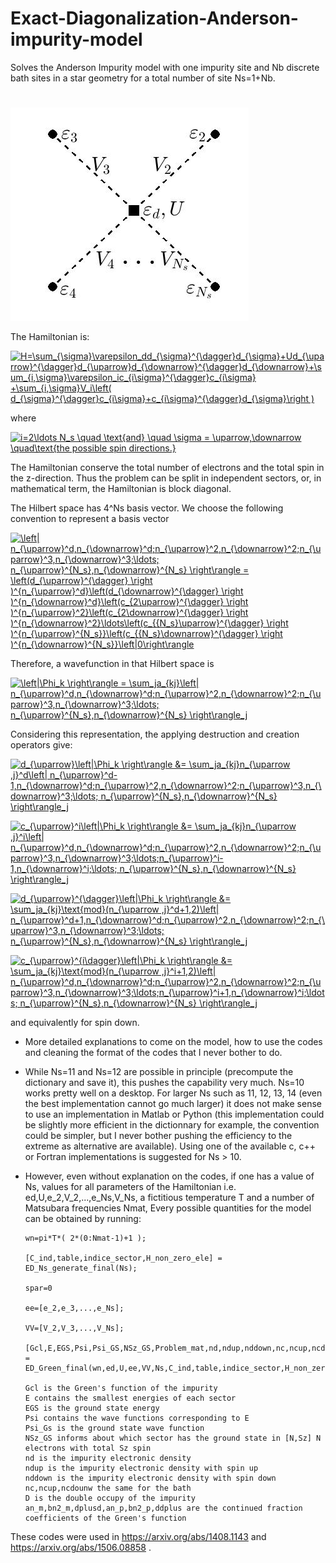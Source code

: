 # Exact-Diagonalization-Anderson-impurity-model

Solves the Anderson Impurity model with one impurity site and Nb discrete bath sites in a star geometry for a total number of site Ns=1+Nb.

# <a href="https://github.com/L-F-A/img/blob/master/StarGeometry.jpg" /></a>

![My image](https://github.com/L-F-A/img/blob/master/StarGeometry.jpg)

The Hamiltonian is:

<a href="https://www.codecogs.com/eqnedit.php?latex=H=\sum_{\sigma}\varepsilon_dd_{\sigma}^{\dagger}d_{\sigma}&plus;Ud_{\uparrow}^{\dagger}d_{\uparrow}d_{\downarrow}^{\dagger}d_{\downarrow}&plus;\sum_{i,\sigma}\varepsilon_ic_{i\sigma}^{\dagger}c_{i\sigma}&space;&plus;\sum_{i,\sigma}V_i\left(&space;d_{\sigma}^{\dagger}c_{i\sigma}&plus;c_{i\sigma}^{\dagger}d_{\sigma}\right&space;)" target="_blank"><img src="https://latex.codecogs.com/gif.latex?H=\sum_{\sigma}\varepsilon_dd_{\sigma}^{\dagger}d_{\sigma}&plus;Ud_{\uparrow}^{\dagger}d_{\uparrow}d_{\downarrow}^{\dagger}d_{\downarrow}&plus;\sum_{i,\sigma}\varepsilon_ic_{i\sigma}^{\dagger}c_{i\sigma}&space;&plus;\sum_{i,\sigma}V_i\left(&space;d_{\sigma}^{\dagger}c_{i\sigma}&plus;c_{i\sigma}^{\dagger}d_{\sigma}\right&space;)" title="H=\sum_{\sigma}\varepsilon_dd_{\sigma}^{\dagger}d_{\sigma}+Ud_{\uparrow}^{\dagger}d_{\uparrow}d_{\downarrow}^{\dagger}d_{\downarrow}+\sum_{i,\sigma}\varepsilon_ic_{i\sigma}^{\dagger}c_{i\sigma} +\sum_{i,\sigma}V_i\left( d_{\sigma}^{\dagger}c_{i\sigma}+c_{i\sigma}^{\dagger}d_{\sigma}\right )" /></a>

where 

<a href="https://www.codecogs.com/eqnedit.php?latex=i=2\ldots&space;N_s&space;\quad&space;\text{and}&space;\quad&space;\sigma&space;=&space;\uparrow,\downarrow&space;\quad\text{the&space;possible&space;spin&space;directions.}" target="_blank"><img src="https://latex.codecogs.com/gif.latex?i=2\ldots&space;N_s&space;\quad&space;\text{and}&space;\quad&space;\sigma&space;=&space;\uparrow,\downarrow&space;\quad\text{the&space;possible&space;spin&space;directions.}" title="i=2\ldots N_s \quad \text{and} \quad \sigma = \uparrow,\downarrow \quad\text{the possible spin directions.}" /></a>

The Hamiltonian conserve the total number of electrons and the total spin in the z-direction. Thus the problem can be split in independent sectors, or, in mathematical term, the Hamiltonian is block diagonal.

The Hilbert space has 4^Ns basis vector. We choose the following convention to represent a basis vector

<a href="https://www.codecogs.com/eqnedit.php?latex=\left|&space;n_{\uparrow}^d,n_{\downarrow}^d;n_{\uparrow}^2,n_{\downarrow}^2;n_{\uparrow}^3,n_{\downarrow}^3;\ldots;&space;n_{\uparrow}^{N_s},n_{\downarrow}^{N_s}&space;\right\rangle&space;=&space;\left(d_{\uparrow}^{\dagger}&space;\right&space;)^{n_{\uparrow}^d}\left(d_{\downarrow}^{\dagger}&space;\right&space;)^{n_{\downarrow}^d}\left(c_{2\uparrow}^{\dagger}&space;\right&space;)^{n_{\uparrow}^2}\left(c_{2\downarrow}^{\dagger}&space;\right&space;)^{n_{\downarrow}^2}\ldots\left(c_{{N_s}\uparrow}^{\dagger}&space;\right&space;)^{n_{\uparrow}^{N_s}}\left(c_{{N_s}\downarrow}^{\dagger}&space;\right&space;)^{n_{\downarrow}^{N_s}}\left|0\right\rangle" target="_blank"><img src="https://latex.codecogs.com/gif.latex?\left|&space;n_{\uparrow}^d,n_{\downarrow}^d;n_{\uparrow}^2,n_{\downarrow}^2;n_{\uparrow}^3,n_{\downarrow}^3;\ldots;&space;n_{\uparrow}^{N_s},n_{\downarrow}^{N_s}&space;\right\rangle&space;=&space;\left(d_{\uparrow}^{\dagger}&space;\right&space;)^{n_{\uparrow}^d}\left(d_{\downarrow}^{\dagger}&space;\right&space;)^{n_{\downarrow}^d}\left(c_{2\uparrow}^{\dagger}&space;\right&space;)^{n_{\uparrow}^2}\left(c_{2\downarrow}^{\dagger}&space;\right&space;)^{n_{\downarrow}^2}\ldots\left(c_{{N_s}\uparrow}^{\dagger}&space;\right&space;)^{n_{\uparrow}^{N_s}}\left(c_{{N_s}\downarrow}^{\dagger}&space;\right&space;)^{n_{\downarrow}^{N_s}}\left|0\right\rangle" title="\left| n_{\uparrow}^d,n_{\downarrow}^d;n_{\uparrow}^2,n_{\downarrow}^2;n_{\uparrow}^3,n_{\downarrow}^3;\ldots; n_{\uparrow}^{N_s},n_{\downarrow}^{N_s} \right\rangle = \left(d_{\uparrow}^{\dagger} \right )^{n_{\uparrow}^d}\left(d_{\downarrow}^{\dagger} \right )^{n_{\downarrow}^d}\left(c_{2\uparrow}^{\dagger} \right )^{n_{\uparrow}^2}\left(c_{2\downarrow}^{\dagger} \right )^{n_{\downarrow}^2}\ldots\left(c_{{N_s}\uparrow}^{\dagger} \right )^{n_{\uparrow}^{N_s}}\left(c_{{N_s}\downarrow}^{\dagger} \right )^{n_{\downarrow}^{N_s}}\left|0\right\rangle" /></a>

Therefore, a wavefunction in that Hilbert space is

<a href="https://www.codecogs.com/eqnedit.php?latex=\left|\Phi_k&space;\right\rangle&space;=&space;\sum_ja_{kj}\left|&space;n_{\uparrow}^d,n_{\downarrow}^d;n_{\uparrow}^2,n_{\downarrow}^2;n_{\uparrow}^3,n_{\downarrow}^3;\ldots;&space;n_{\uparrow}^{N_s},n_{\downarrow}^{N_s}&space;\right\rangle_j" target="_blank"><img src="https://latex.codecogs.com/gif.latex?\left|\Phi_k&space;\right\rangle&space;=&space;\sum_ja_{kj}\left|&space;n_{\uparrow}^d,n_{\downarrow}^d;n_{\uparrow}^2,n_{\downarrow}^2;n_{\uparrow}^3,n_{\downarrow}^3;\ldots;&space;n_{\uparrow}^{N_s},n_{\downarrow}^{N_s}&space;\right\rangle_j" title="\left|\Phi_k \right\rangle = \sum_ja_{kj}\left| n_{\uparrow}^d,n_{\downarrow}^d;n_{\uparrow}^2,n_{\downarrow}^2;n_{\uparrow}^3,n_{\downarrow}^3;\ldots; n_{\uparrow}^{N_s},n_{\downarrow}^{N_s} \right\rangle_j" /></a>

Considering this representation, the applying destruction and creation operators give:

<a href="https://www.codecogs.com/eqnedit.php?latex=d_{\uparrow}\left|\Phi_k&space;\right\rangle&space;&=&space;\sum_ja_{kj}n_{\uparrow&space;,j}^d\left|&space;n_{\uparrow}^d-1,n_{\downarrow}^d;n_{\uparrow}^2,n_{\downarrow}^2;n_{\uparrow}^3,n_{\downarrow}^3;\ldots;&space;n_{\uparrow}^{N_s},n_{\downarrow}^{N_s}&space;\right\rangle_j" target="_blank"><img src="https://latex.codecogs.com/gif.latex?d_{\uparrow}\left|\Phi_k&space;\right\rangle&space;&=&space;\sum_ja_{kj}n_{\uparrow&space;,j}^d\left|&space;n_{\uparrow}^d-1,n_{\downarrow}^d;n_{\uparrow}^2,n_{\downarrow}^2;n_{\uparrow}^3,n_{\downarrow}^3;\ldots;&space;n_{\uparrow}^{N_s},n_{\downarrow}^{N_s}&space;\right\rangle_j" title="d_{\uparrow}\left|\Phi_k \right\rangle &= \sum_ja_{kj}n_{\uparrow ,j}^d\left| n_{\uparrow}^d-1,n_{\downarrow}^d;n_{\uparrow}^2,n_{\downarrow}^2;n_{\uparrow}^3,n_{\downarrow}^3;\ldots; n_{\uparrow}^{N_s},n_{\downarrow}^{N_s} \right\rangle_j" /></a>

<a href="https://www.codecogs.com/eqnedit.php?latex=c_{\uparrow}^i\left|\Phi_k&space;\right\rangle&space;&=&space;\sum_ja_{kj}n_{\uparrow&space;,j}^i\left|&space;n_{\uparrow}^d,n_{\downarrow}^d;n_{\uparrow}^2,n_{\downarrow}^2;n_{\uparrow}^3,n_{\downarrow}^3;\ldots;n_{\uparrow}^i-1,n_{\downarrow}^i;\ldots;&space;n_{\uparrow}^{N_s},n_{\downarrow}^{N_s}&space;\right\rangle_j" target="_blank"><img src="https://latex.codecogs.com/gif.latex?c_{\uparrow}^i\left|\Phi_k&space;\right\rangle&space;&=&space;\sum_ja_{kj}n_{\uparrow&space;,j}^i\left|&space;n_{\uparrow}^d,n_{\downarrow}^d;n_{\uparrow}^2,n_{\downarrow}^2;n_{\uparrow}^3,n_{\downarrow}^3;\ldots;n_{\uparrow}^i-1,n_{\downarrow}^i;\ldots;&space;n_{\uparrow}^{N_s},n_{\downarrow}^{N_s}&space;\right\rangle_j" title="c_{\uparrow}^i\left|\Phi_k \right\rangle &= \sum_ja_{kj}n_{\uparrow ,j}^i\left| n_{\uparrow}^d,n_{\downarrow}^d;n_{\uparrow}^2,n_{\downarrow}^2;n_{\uparrow}^3,n_{\downarrow}^3;\ldots;n_{\uparrow}^i-1,n_{\downarrow}^i;\ldots; n_{\uparrow}^{N_s},n_{\downarrow}^{N_s} \right\rangle_j" /></a>

<a href="https://www.codecogs.com/eqnedit.php?latex=d_{\uparrow}^{\dagger}\left|\Phi_k&space;\right\rangle&space;&=&space;\sum_ja_{kj}\text{mod}(n_{\uparrow&space;,j}^d&plus;1,2)\left|&space;n_{\uparrow}^d&plus;1,n_{\downarrow}^d;n_{\uparrow}^2,n_{\downarrow}^2;n_{\uparrow}^3,n_{\downarrow}^3;\ldots;&space;n_{\uparrow}^{N_s},n_{\downarrow}^{N_s}&space;\right\rangle_j" target="_blank"><img src="https://latex.codecogs.com/gif.latex?d_{\uparrow}^{\dagger}\left|\Phi_k&space;\right\rangle&space;&=&space;\sum_ja_{kj}\text{mod}(n_{\uparrow&space;,j}^d&plus;1,2)\left|&space;n_{\uparrow}^d&plus;1,n_{\downarrow}^d;n_{\uparrow}^2,n_{\downarrow}^2;n_{\uparrow}^3,n_{\downarrow}^3;\ldots;&space;n_{\uparrow}^{N_s},n_{\downarrow}^{N_s}&space;\right\rangle_j" title="d_{\uparrow}^{\dagger}\left|\Phi_k \right\rangle &= \sum_ja_{kj}\text{mod}(n_{\uparrow ,j}^d+1,2)\left| n_{\uparrow}^d+1,n_{\downarrow}^d;n_{\uparrow}^2,n_{\downarrow}^2;n_{\uparrow}^3,n_{\downarrow}^3;\ldots; n_{\uparrow}^{N_s},n_{\downarrow}^{N_s} \right\rangle_j" /></a>

<a href="https://www.codecogs.com/eqnedit.php?latex=c_{\uparrow}^{i\dagger}\left|\Phi_k&space;\right\rangle&space;&=&space;\sum_ja_{kj}\text{mod}(n_{\uparrow&space;,j}^i&plus;1,2)\left|&space;n_{\uparrow}^d,n_{\downarrow}^d;n_{\uparrow}^2,n_{\downarrow}^2;n_{\uparrow}^3,n_{\downarrow}^3;\ldots;n_{\uparrow}^i&plus;1,n_{\downarrow}^i;\ldots;&space;n_{\uparrow}^{N_s},n_{\downarrow}^{N_s}&space;\right\rangle_j" target="_blank"><img src="https://latex.codecogs.com/gif.latex?c_{\uparrow}^{i\dagger}\left|\Phi_k&space;\right\rangle&space;&=&space;\sum_ja_{kj}\text{mod}(n_{\uparrow&space;,j}^i&plus;1,2)\left|&space;n_{\uparrow}^d,n_{\downarrow}^d;n_{\uparrow}^2,n_{\downarrow}^2;n_{\uparrow}^3,n_{\downarrow}^3;\ldots;n_{\uparrow}^i&plus;1,n_{\downarrow}^i;\ldots;&space;n_{\uparrow}^{N_s},n_{\downarrow}^{N_s}&space;\right\rangle_j" title="c_{\uparrow}^{i\dagger}\left|\Phi_k \right\rangle &= \sum_ja_{kj}\text{mod}(n_{\uparrow ,j}^i+1,2)\left| n_{\uparrow}^d,n_{\downarrow}^d;n_{\uparrow}^2,n_{\downarrow}^2;n_{\uparrow}^3,n_{\downarrow}^3;\ldots;n_{\uparrow}^i+1,n_{\downarrow}^i;\ldots; n_{\uparrow}^{N_s},n_{\downarrow}^{N_s} \right\rangle_j" /></a>

and equivalently for spin down.

  - More detailed explanations to come on the model, how to use the codes and cleaning the format of the codes that I never       bother to do. 

  - While Ns=11 and Ns=12 are possible in principle (precompute the dictionary and save it), this pushes the capability very much. Ns=10 works pretty well on a desktop. For larger Ns such as 11, 12, 13, 14 (even the best implementation cannot go much larger) it does not make sense to use an implementation in Matlab or Python (this implementation could be slightly more efficient in the dictionnary for example, the convention could be simpler, but I never bother pushing the efficiency to the extreme as alternative are available). Using one of the available c, c++ or Fortran implementations is suggested for Ns > 10. 
  
  - However, even without explanation on the codes, if one has a value of Ns, values for all parameters of the Hamiltonian i.e. ed,U,e_2,V_2,...,e_Ns,V_Ns, a fictitious temperature T and a number of Matsubara frequencies Nmat, Every possible quantities for the model can be obtained by running:

        wn=pi*T*( 2*(0:Nmat-1)+1 );

        [C_ind,table,indice_sector,H_non_zero_ele] = ED_Ns_generate_final(Ns);

        spar=0

        ee=[e_2,e_3,...,e_Ns];

        VV=[V_2,V_3,...,V_Ns];

        [Gcl,E,EGS,Psi,Psi_GS,NSz_GS,Problem_mat,nd,ndup,nddown,nc,ncup,ncdown,D,an_m,bn2_m,dplusd,an_p,bn2_p,ddplus] =      ED_Green_final(wn,ed,U,ee,VV,Ns,C_ind,table,indice_sector,H_non_zero_ele,spar)

        Gcl is the Green's function of the impurity
        E contains the smallest energies of each sector
        EGS is the ground state energy
        Psi contains the wave functions corresponding to E
        Psi_Gs is the ground state wave function
        NSz_GS informs about which sector has the ground state in [N,Sz] N electrons with total Sz spin
        nd is the impurity electronic density
        ndup is the impurity electronic density with spin up
        nddown is the impurity electronic density with spin down
        nc,ncup,ncdounw the same for the bath
        D is the double occupy of the impurity
        an_m,bn2_m,dplusd,an_p,bn2_p,ddplus are the continued fraction coefficients of the Green's function

These codes were used in https://arxiv.org/abs/1408.1143 and https://arxiv.org/abs/1506.08858 .
